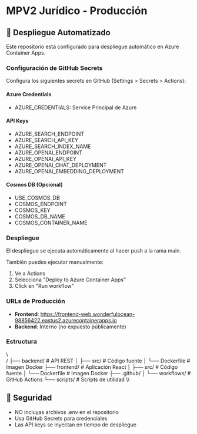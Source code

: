 # MPV2 Jurídico - Producción

## 🚀 Despliegue Automatizado

Este repositorio está configurado para despliegue automático en Azure Container Apps.

### Configuración de GitHub Secrets

Configura los siguientes secrets en GitHub (Settings > Secrets > Actions):

#### Azure Credentials
- AZURE_CREDENTIALS: Service Principal de Azure

#### API Keys
- AZURE_SEARCH_ENDPOINT
- AZURE_SEARCH_API_KEY
- AZURE_SEARCH_INDEX_NAME
- AZURE_OPENAI_ENDPOINT
- AZURE_OPENAI_API_KEY
- AZURE_OPENAI_CHAT_DEPLOYMENT
- AZURE_OPENAI_EMBEDDING_DEPLOYMENT

#### Cosmos DB (Opcional)
- USE_COSMOS_DB
- COSMOS_ENDPOINT
- COSMOS_KEY
- COSMOS_DB_NAME
- COSMOS_CONTAINER_NAME

### Despliegue

El despliegue se ejecuta automáticamente al hacer push a la rama main.

También puedes ejecutar manualmente:
1. Ve a Actions
2. Selecciona "Deploy to Azure Container Apps"
3. Click en "Run workflow"

### URLs de Producción

- **Frontend**: https://frontend-web.wonderfulocean-98856422.eastus2.azurecontainerapps.io
- **Backend**: Interno (no expuesto públicamente)

### Estructura

\\\
/
├── backend/          # API REST
│   ├── src/         # Código fuente
│   └── Dockerfile   # Imagen Docker
├── frontend/        # Aplicación React
│   ├── src/        # Código fuente
│   └── Dockerfile  # Imagen Docker
├── .github/
│   └── workflows/  # GitHub Actions
└── scripts/        # Scripts de utilidad
\\\

## 🔐 Seguridad

- NO incluyas archivos .env en el repositorio
- Usa GitHub Secrets para credenciales
- Las API keys se inyectan en tiempo de despliegue
